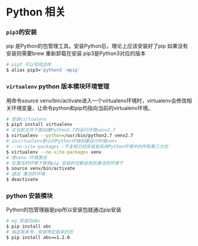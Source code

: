 # Python 相关

### `pip3`的安装
pip 是Python的包管理工具。安装Python后，理论上应该安装好了pip
如果没有安装则需要brew 重新卸载在安装
pip3是Python3对应的版本
```sh
# pip3 可以写成这样
$ alias pip3='python3 -mpip'
```

### `virtualenv`   python 版本模块环境管理
用命令source venv/bin/activate进入一个virtualenv环境时，virtualenv会修改相关环境变量，让命令python和pip均指向当前的virtualenv环境。

```sh
# 安装virtualenv
$ pip3 install virtualenv
# 在当前文件下面创建Python2.7的运行环境venv2.7
$ virtualenv --python=/usr/bin/python2.7 venv2.7
# 以virtualenv默认的Python环境创建运行环境venv 
# --no-site-packages :不复制已经安装到系统Python环境中的所有第三方包
$ virtualenv --no-site-packages venv
# 使venv 环境激活
# 在激活的环境下使用pip 安装的包都会放到激活的环境下
$ source venv/bin/activate
# 退出 激活的环境
$ deactivate
```
### python 安装模块
Python的包管理器是pip所以安装包就通过pip安装

```sh
# eg 安装包abc
$ pip install abc
# 指定版本号，安装特定版本的包
$ pip install abc==1.2.0
```